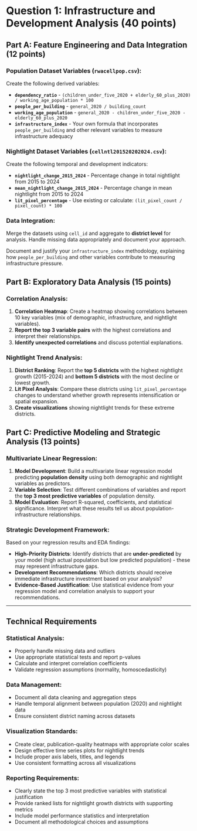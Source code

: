 # Question 1: Infrastructure and Development Analysis (40 points)

## Part A: Feature Engineering and Data Integration (12 points)

### Population Dataset Variables (`rwacellpop.csv`):
Create the following derived variables:
- **`dependency_ratio`** - `(children_under_five_2020 + elderly_60_plus_2020) / working_age_population * 100`
- **`people_per_building`** - `general_2020 / building_count`
- **`working_age_population`** - `general_2020 - children_under_five_2020 - elderly_60_plus_2020`
- **`infrastructure_index`** - Your own formula that incorporates `people_per_building` and other relevant variables to measure infrastructure adequacy

### Nightlight Dataset Variables (`cellntl201520202024.csv`):
Create the following temporal and development indicators:
- **`nightlight_change_2015_2024`** - Percentage change in total nightlight from 2015 to 2024
- **`mean_nightlight_change_2015_2024`** - Percentage change in mean nightlight from 2015 to 2024
- **`lit_pixel_percentage`** - Use existing or calculate: `(lit_pixel_count / pixel_count) * 100`

### Data Integration:
Merge the datasets using `cell_id` and aggregate to **district level** for analysis. Handle missing data appropriately and document your approach.

Document and justify your `infrastructure_index` methodology, explaining how `people_per_building` and other variables contribute to measuring infrastructure pressure.

## Part B: Exploratory Data Analysis (15 points)

### Correlation Analysis:
1. **Correlation Heatmap**: Create a heatmap showing correlations between 10 key variables (mix of demographic, infrastructure, and nightlight variables). 
2. **Report the top 3 variable pairs** with the highest correlations and interpret their relationships.
3. **Identify unexpected correlations** and discuss potential explanations.

### Nightlight Trend Analysis:
1. **District Ranking**: Report the **top 5 districts** with the highest nightlight growth (2015-2024) and **bottom 5 districts** with the most decline or lowest growth.
2. **Lit Pixel Analysis**: Compare these districts using `lit_pixel_percentage` changes to understand whether growth represents intensification or spatial expansion.
3. **Create visualizations** showing nightlight trends for these extreme districts.

## Part C: Predictive Modeling and Strategic Analysis (13 points)

### Multivariate Linear Regression:
1. **Model Development**: Build a multivariate linear regression model predicting **population density** using both demographic and nightlight variables as predictors.
2. **Variable Selection**: Test different combinations of variables and report the **top 3 most predictive variables** of population density.
3. **Model Evaluation**: Report R-squared, coefficients, and statistical significance. Interpret what these results tell us about population-infrastructure relationships.

### Strategic Development Framework:
Based on your regression results and EDA findings:
- **High-Priority Districts**: Identify districts that are **under-predicted** by your model (high actual population but low predicted population) - these may represent infrastructure gaps.
- **Development Recommendations**: Which districts should receive immediate infrastructure investment based on your analysis?
- **Evidence-Based Justification**: Use statistical evidence from your regression model and correlation analysis to support your recommendations.

---

## Technical Requirements

### Statistical Analysis:
- Properly handle missing data and outliers
- Use appropriate statistical tests and report p-values
- Calculate and interpret correlation coefficients
- Validate regression assumptions (normality, homoscedasticity)

### Data Management:
- Document all data cleaning and aggregation steps
- Handle temporal alignment between population (2020) and nightlight data
- Ensure consistent district naming across datasets

### Visualization Standards:
- Create clear, publication-quality heatmaps with appropriate color scales
- Design effective time series plots for nightlight trends
- Include proper axis labels, titles, and legends
- Use consistent formatting across all visualizations

### Reporting Requirements:
- Clearly state the top 3 most predictive variables with statistical justification
- Provide ranked lists for nightlight growth districts with supporting metrics
- Include model performance statistics and interpretation
- Document all methodological choices and assumptions